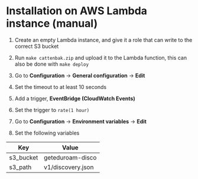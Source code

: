# Installation on AWS Lambda instance (manual)

1. Create an empty Lambda instance, and give it a role that can write to the correct S3 bucket

2. Run `make cattenbak.zip` and upload it to the Lambda function, this can also be done with `make deploy`

3. Go to **Configuration** -> **General configuration** -> **Edit**

4. Set the timeout to at least 10 seconds

5. Add a trigger, **EventBridge (CloudWatch Events)**

6. Set the trigger to `rate(1 hour)`

7. Go to **Configuration** -> **Environment variables** -> **Edit**

8. Set the following variables

| Key         | Value                 |
|-------------|-----------------------|
| s3_bucket   | geteduroam-disco      |
| s3_path     | v1/discovery.json     |
